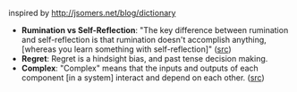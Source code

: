 inspired by http://jsomers.net/blog/dictionary

- **Rumination vs Self-Reflection**: "The key difference between rumination and self-reflection is that rumination doesn't accomplish anything, [whereas you learn something with self-reflection]" ([src](https://news.ycombinator.com/item?id=17289574))
- **Regret**: Regret is a hindsight bias, and past tense decision making.
- **Complex**: "Complex" means that the inputs and outputs of each component [in a system] interact and depend on each other. ([src](http://tanyewwei.com/blog/20150412-know-how-things-break/))
